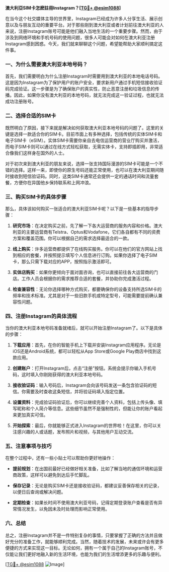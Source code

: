 **澳大利亞SIM卡怎麽註冊Instagram？[[TG💪+ @esim1088](https://t.me/s/esim1088)]**

在当今这个社交媒体主导的世界里，Instagram已经成为许多人分享生活、展示创意以及与朋友互动的重要平台。对于那些刚到澳大利亚或者计划前往澳大利亚的人来说，注册Instagram账号可能是他们融入当地生活的一个重要步骤。然而，由于涉及到网络环境和手机号码的使用问题，很多人可能会对如何在澳大利亚注册Instagram感到困惑。今天，我们就来聊聊这个问题，希望能帮助大家顺利搞定这件事。

### 一、为什么需要澳大利亚本地号码？

首先，我们需要明白为什么注册Instagram时需要用到澳大利亚的本地电话号码。这是因为Instagram为了保护用户的账户安全，要求新用户通过手机短信接收验证码完成验证。这一步骤是为了确保账户的真实性，防止恶意注册和垃圾信息的传播。因此，如果你没有澳大利亚的本地号码，就无法完成这一验证过程，也就无法成功注册账号。

### 二、选择合适的SIM卡

既然明白了原因，接下来就是解决如何获取澳大利亚本地号码的问题了。这里的关键是选择一款适合你的SIM卡。目前市面上有多种选择，包括传统的实体SIM卡和电子SIM卡（eSIM）。实体SIM卡需要你亲自去电信运营商的营业厅购买并激活，而电子SIM卡则可以通过在线方式轻松获取，无需实体卡，支持即插即用，非常适合像我们这样身在国外的人士。

对于初次来到澳大利亚的朋友来说，选择一张支持国际漫游的SIM卡可能是一个不错的选择。这样一来，即使你的原生号码还能正常使用，也可以在澳大利亚期间随时接收到短信验证码。同时，这类SIM卡通常还会提供一定的通话时间和流量套餐，方便你在异国他乡保持联系和上网冲浪。

### 三、购买SIM卡的具体步骤

那么，具体该如何购买一张适合的澳大利亚SIM卡呢？以下是一些基本的指导步骤：

1. **研究市场**：在决定购买之前，先了解一下各大运营商的服务内容和价格。澳大利亚的主要运营商有Telstra、Optus和Vodafone，它们各自都有不同的资费方案和覆盖范围。你可以根据自己的需求选择最适合的一款。

2. **线上购买**：许多运营商都提供了在线购买服务。你可以在他们的官方网站上找到相应的套餐，并按照提示填写个人信息进行订购。如果你选择了电子SIM卡，那么只需下载对应的APP，按照指示激活即可。

3. **实体店购买**：如果你更倾向于面对面咨询，也可以直接前往各大运营商的门店。工作人员会根据你的需求推荐合适的套餐，并协助你完成激活过程。

4. **检查兼容性**：无论你选择哪种方式购买，都要确保你的设备支持所选SIM卡的频率和技术标准。尤其是对于一些旧款手机或特定型号，可能需要提前确认兼容性问题。

### 四、注册Instagram的具体流程

当你的澳大利亚本地号码准备就绪后，就可以开始注册Instagram了。以下是具体的步骤：

1. **下载应用**：首先，在你的智能手机上下载并安装Instagram应用程序。无论是iOS还是Android系统，都可以轻松从App Store或Google Play商店中找到这款应用。

2. **创建账户**：打开Instagram后，点击“注册”按钮。系统会提示你输入手机号码，这时填入你刚刚获得的澳大利亚本地号码。

3. **接收验证码**：输入号码后，Instagram会向该号码发送一条包含验证码的短信。你需要及时查收这条短信，并将验证码填入指定位置。

4. **设置资料**：完成验证码验证后，你可以继续完善个人资料，包括上传头像、填写昵称和个人简介等信息。这些细节虽然不是强制性的，但能让你的账户看起来更加真实可信。

5. **开始探索**：最后，你就能够正式进入Instagram的世界啦！在这里，你可以关注感兴趣的人或话题，发布照片和视频，与其他用户互动交流。

### 五、注意事项与技巧

在整个过程中，还有一些小贴士可以帮助你更好地操作：

- **提前规划**：在出国前最好已经做好相关准备，比如了解当地的通信环境和运营商政策，这样可以避免到达后手忙脚乱。
  
- **保存记录**：无论是购买SIM卡还是接收验证码，都建议妥善保存相关的记录，以便日后查询或解决问题。

- **定期检查**：如果长时间不使用澳大利亚号码，记得定期登录账户查看是否有异常情况发生，以免因未及时处理而影响正常使用。

### 六、总结

总之，注册Instagram并不是一件特别复杂的事情，只要掌握了正确的方法并且做好充分的准备工作，就能够顺利完成。当然，随着技术的发展，未来或许会有更多便捷的方式来实现这一目标。无论如何，拥有一个属于自己的Instagram账号，不仅能让我们更好地融入新的生活环境，也能为我们的生活增添更多的乐趣与便利。

[[TG💪+ @esim1088](https://t.me/s/esim1088) ![Image](https://i.postimg.cc/4NQfJmqS/Snipaste-2025-05-13-00-14-12.png)]